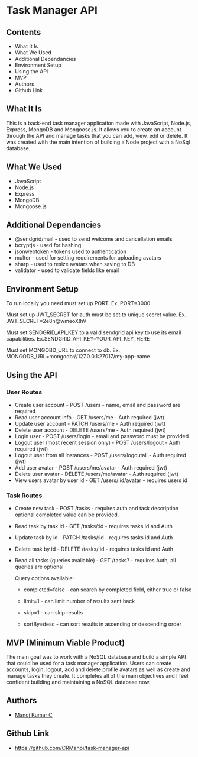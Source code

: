 # Task Manager API

## Contents
* What It Is
* What We Used
* Additional Dependancies
* Environment Setup
* Using the API
* MVP
* Authors
* Github Link

## What It Is
This is a back-end task manager application made with JavaScript, Node.js, Express, MongoDB and Mongoose.js. It allows you to create an account through the API and manage tasks that you can add, view, edit or delete. It was created with the main intention of building a Node project with a NoSql database.

## What We Used
* JavaScript
* Node.js
* Express
* MongoDB
* Mongoose.js

## Additional Dependancies
* @sendgrid/mail - used to send welcome and cancellation emails
* bcryptjs - used for hashing
* jsonwebtoken - tokens used to authentication
* multer - used for setting requirements for uploading avatars
* sharp - used to resize avatars when saving to DB
* validator - used to validate fields like email

## Environment Setup
To run locally you need must set up PORT.
Ex. PORT=3000

Must set up JWT_SECRET for auth must be set to unique secret value.
Ex. JWT_SECRET=2e8n@wmeoX!hV

Must set SENDGRID_API_KEY to a valid sendgrid api key to use its email capabilities.
Ex.SENDGRID_API_KEY=YOUR_API_KEY_HERE

Must set MONGOBD_URL to connect to db.
Ex. MONGODB_URL=mongodb://127.0.0.1:27017/my-app-name

## Using the API

### User Routes
* Create user account - POST /users - name, email and password are required
* Read user account info - GET /users/me - Auth required (jwt)
* Update user account - PATCH /users/me - Auth required (jwt)
* Delete user account - DELETE /users/me - Auth required (jwt)
* Login user - POST /users/login - email and password must be provided
* Logout user (most recent session only) - POST /users/logout - Auth required (jwt)
* Logout user from all instances - POST /users/logoutall - Auth required (jwt)
* Add user avatar - POST /users/me/avatar - Auth required (jwt)
* Delete user avatar - DELETE /users/me/avatar - Auth required (jwt)
* View users avatar by user id - GET /users/:id/avatar - requires users id

### Task Routes

* Create new task - POST /tasks - requires auth and task description optional completed value can be provided.

* Read task by task id - GET /tasks/:id - requires tasks id and Auth

* Update task by id - PATCH /tasks/:id - requires tasks id and Auth

* Delete task by id - DELETE /tasks/:id - requires tasks id and Auth

* Read all tasks (queries available) - GET /tasks? - requires Auth, all queries are optional

  Query options available:

    * completed=false - can search by completed field, either true or false

    * limit=1 - can limit number of results sent back

    * skip=1 - can skip results

    * sortBy=desc - can sort results in ascending or descending order

## MVP (Minimum Viable Product)
The main goal was to work with a NoSQL database and build a simple API that could be used for a task manager application. Users can create accounts, login, logout, add and delete profile avatars as well as create and manage tasks they create. It completes all of the main objectives and I feel confident building and maintaining a NoSQL database now.

## Authors
* [Manoj Kumar C](https://github.com/CRManoj)

## Github Link
 * https://github.com/CRManoj/task-manager-api

